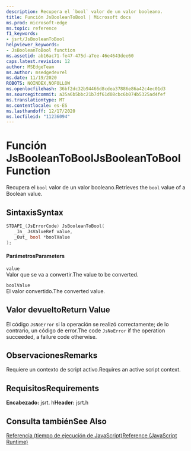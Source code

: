 ```yaml
---
description: Recupera el `bool` valor de un valor booleano.
title: Función JsBooleanToBool | Microsoft docs
ms.prod: microsoft-edge
ms.topic: reference
f1_keywords:
- jsrt/JsBooleanToBool
helpviewer_keywords:
- JsBooleanToBool function
ms.assetid: ab16ac71-fe47-475d-a7ee-46e4643dee60
caps.latest.revision: 12
author: MSEdgeTeam
ms.author: msedgedevrel
ms.date: 11/19/2020
ROBOTS: NOINDEX,NOFOLLOW
ms.openlocfilehash: 36bf2dc32b94466d8cdea37886e86a42c4ec01d3
ms.sourcegitcommit: a35a6b5bbc21b7df61d08cbc6b074b5325ad4fef
ms.translationtype: MT
ms.contentlocale: es-ES
ms.lasthandoff: 12/17/2020
ms.locfileid: "11236094"
---
```

# <span data-ttu-id="cb7a0-103">Función JsBooleanToBool</span><span class="sxs-lookup"><span data-stu-id="cb7a0-103">JsBooleanToBool Function</span></span>

<span data-ttu-id="cb7a0-104">Recupera el `bool` valor de un valor booleano.</span><span class="sxs-lookup"><span data-stu-id="cb7a0-104">Retrieves the `bool` value of a Boolean value.</span></span>  
  
## <span data-ttu-id="cb7a0-105">Sintaxis</span><span class="sxs-lookup"><span data-stu-id="cb7a0-105">Syntax</span></span>  
  
```cpp  
STDAPI_(JsErrorCode) JsBooleanToBool(  
   _In_ JsValueRef value,  
   _Out_ bool *boolValue  
);  
```  
  
#### <span data-ttu-id="cb7a0-106">Parámetros</span><span class="sxs-lookup"><span data-stu-id="cb7a0-106">Parameters</span></span>  
 `value`  
 <span data-ttu-id="cb7a0-107">Valor que se va a convertir.</span><span class="sxs-lookup"><span data-stu-id="cb7a0-107">The value to be converted.</span></span>  
  
 `boolValue`  
 <span data-ttu-id="cb7a0-108">El valor convertido.</span><span class="sxs-lookup"><span data-stu-id="cb7a0-108">The converted value.</span></span>  
  
## <span data-ttu-id="cb7a0-109">Valor devuelto</span><span class="sxs-lookup"><span data-stu-id="cb7a0-109">Return Value</span></span>  
 <span data-ttu-id="cb7a0-110">El código `JsNoError` si la operación se realizó correctamente; de lo contrario, un código de error.</span><span class="sxs-lookup"><span data-stu-id="cb7a0-110">The code `JsNoError` if the operation succeeded, a failure code otherwise.</span></span>  
  
## <span data-ttu-id="cb7a0-111">Observaciones</span><span class="sxs-lookup"><span data-stu-id="cb7a0-111">Remarks</span></span>  
 <span data-ttu-id="cb7a0-112">Requiere un contexto de script activo.</span><span class="sxs-lookup"><span data-stu-id="cb7a0-112">Requires an active script context.</span></span>  
  
## <span data-ttu-id="cb7a0-113">Requisitos</span><span class="sxs-lookup"><span data-stu-id="cb7a0-113">Requirements</span></span>  
 <span data-ttu-id="cb7a0-114">**Encabezado:** jsrt. h</span><span class="sxs-lookup"><span data-stu-id="cb7a0-114">**Header:** jsrt.h</span></span>  
  
## <span data-ttu-id="cb7a0-115">Consulta también</span><span class="sxs-lookup"><span data-stu-id="cb7a0-115">See Also</span></span>  
 [<span data-ttu-id="cb7a0-116">Referencia (tiempo de ejecución de JavaScript)</span><span class="sxs-lookup"><span data-stu-id="cb7a0-116">Reference (JavaScript Runtime)</span></span>](../chakra-hosting/reference-javascript-runtime.md)
